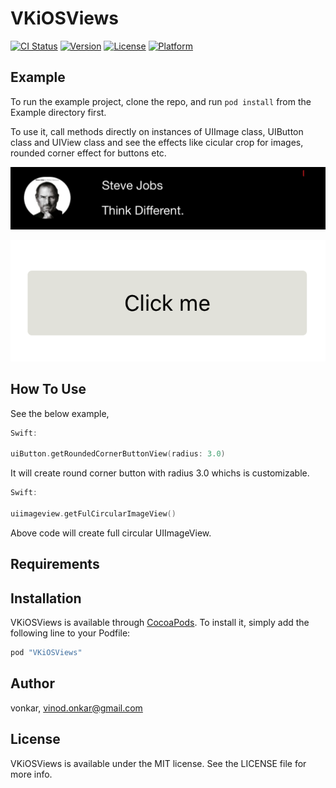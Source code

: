# VKiOSViews

[![CI Status](http://img.shields.io/travis/vonkar/VKiOSViews.svg?style=flat)](https://travis-ci.org/vonkar/VKiOSViews)
[![Version](https://img.shields.io/cocoapods/v/VKiOSViews.svg?style=flat)](http://cocoapods.org/pods/VKiOSViews)
[![License](https://img.shields.io/cocoapods/l/VKiOSViews.svg?style=flat)](http://cocoapods.org/pods/VKiOSViews)
[![Platform](https://img.shields.io/cocoapods/p/VKiOSViews.svg?style=flat)](http://cocoapods.org/pods/VKiOSViews)

## Example

To run the example project, clone the repo, and run `pod install` from the Example directory first.

To use it, call methods directly on instances of UIImage class, UIButton class and UIView class and see 
the effects like cicular crop for images, rounded corner effect for buttons etc.

<p align="center" >
    <img src="/screenshot_circular_img.png" title="">
</p>

<p align="center" >
    <img src="/screenshot_rounded_btn.png" title="">
</p>

## How To Use

See the below example,
```swift
Swift:

uiButton.getRoundedCornerButtonView(radius: 3.0)
```
It will create round corner button with radius 3.0 whichs is customizable.

```swift
Swift:

uiimageview.getFulCircularImageView()
```
Above code will create full circular UIImageView.

## Requirements

## Installation

VKiOSViews is available through [CocoaPods](http://cocoapods.org). To install
it, simply add the following line to your Podfile:

```ruby
pod "VKiOSViews"
```

## Author

vonkar, vinod.onkar@gmail.com

## License

VKiOSViews is available under the MIT license. See the LICENSE file for more info.
